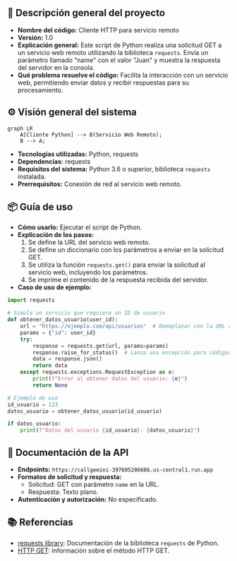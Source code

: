 ## 📄 Descripción general del proyecto

*   **Nombre del código:** Cliente HTTP para servicio remoto
*   **Versión:** 1.0
*   **Explicación general:** Este script de Python realiza una solicitud GET a un servicio web remoto utilizando la biblioteca `requests`. Envía un parámetro llamado "name" con el valor "Juan" y muestra la respuesta del servidor en la consola.
*   **Qué problema resuelve el código:** Facilita la interacción con un servicio web, permitiendo enviar datos y recibir respuestas para su procesamiento.

## ⚙️ Visión general del sistema

```mermaid
graph LR
    A[Cliente Python] --> B(Servicio Web Remoto);
    B --> A;
```

*   **Tecnologías utilizadas:** Python, requests
*   **Dependencias:** requests
*   **Requisitos del sistema:** Python 3.6 o superior, biblioteca `requests` instalada.
*   **Prerrequisitos:** Conexión de red al servicio web remoto.

## 📦 Guía de uso

*   **Cómo usarlo:** Ejecutar el script de Python.
*   **Explicación de los pasos:**
    1.  Se define la URL del servicio web remoto.
    2.  Se define un diccionario con los parámetros a enviar en la solicitud GET.
    3.  Se utiliza la función `requests.get()` para enviar la solicitud al servicio web, incluyendo los parámetros.
    4.  Se imprime el contenido de la respuesta recibida del servidor.
*   **Caso de uso de ejemplo:**

```python
import requests

# Simula un servicio que requiere un ID de usuario
def obtener_datos_usuario(user_id):
    url = "https://ejemplo.com/api/usuarios"  # Reemplazar con la URL real
    params = {"id": user_id}
    try:
        response = requests.get(url, params=params)
        response.raise_for_status()  # Lanza una excepción para códigos de error HTTP
        data = response.json()
        return data
    except requests.exceptions.RequestException as e:
        print(f"Error al obtener datos del usuario: {e}")
        return None

# Ejemplo de uso
id_usuario = 123
datos_usuario = obtener_datos_usuario(id_usuario)

if datos_usuario:
    print(f"Datos del usuario {id_usuario}: {datos_usuario}")
```

## 🔐 Documentación de la API

*   **Endpoints:** `https://callgemini-397605286686.us-central1.run.app`
*   **Formatos de solicitud y respuesta:**
    *   Solicitud: GET con parámetro `name` en la URL.
    *   Respuesta: Texto plano.
*   **Autenticación y autorización:** No especificado.

## 📚 Referencias

*   [requests library](https://requests.readthedocs.io/en/latest/): Documentación de la biblioteca `requests` de Python.
*   [HTTP GET](https://developer.mozilla.org/en-US/docs/Web/HTTP/Methods/GET): Información sobre el método HTTP GET.
